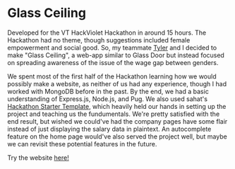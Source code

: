 Glass Ceiling
=======================
Developed for the VT HackViolet Hackathon in around 15 hours. The Hackathon had no theme, though suggestions included female empowerment and social good. So, my teammate [Tyler](https://github.com/tylerlusczek) and I decided to make "Glass Ceiling", a web-app similar to Glass Door but instead focused on spreading awareness of the issue of the wage gap between genders. 

We spent most of the first half of the Hackathon learning how we would possibly make a website, as neither of us had any experience, though I had worked with MongoDB before in the past. By the end, we had a basic understanding of Express.js, Node.js, and Pug. We also used sahat's [Hackathon Starter Template](https://github.com/sahat/hackathon-starter), which heavily held our hands in setting up the project and teaching us the fundumentals. We're pretty satisfied with the end result, but wished we could've had the company pages have some flair instead of just displaying the salary data in plaintext. An autocomplete feature on the home page would've also served the project well, but maybe we can revisit these potential features in the future.

Try the website [here!](https://glass-ceiling.onrender.com/)
